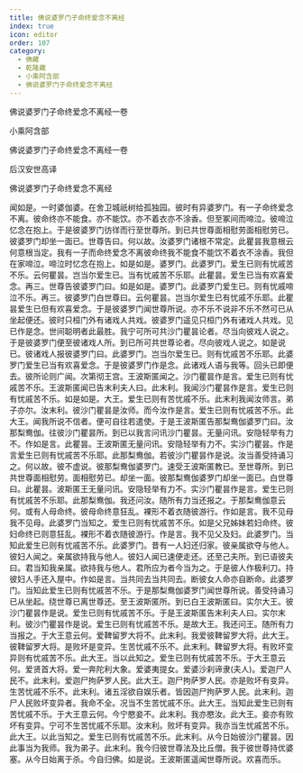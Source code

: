 ```yaml
---
title: 佛说婆罗门子命终爱念不离经
index: true
icon: editor
order: 107
category:
  - 佛藏
  - 乾隆藏
  - 小乘阿含部
  - 佛说婆罗门子命终爱念不离经
---
```


佛说婆罗门子命终爱念不离经一卷  

小乘阿含部  

佛说婆罗门子命终爱念不离经一卷  

后汉安世高译  

佛说婆罗门子命终爱念不离经  

闻如是。一时婆伽婆。在舍卫城祇树给孤独园。彼时有异婆罗门。有一子命终爱念不离。彼命终亦不能食。亦不能饮。亦不着衣亦不涂香。但至冢间而啼泣。彼啼泣忆念在抱上。于是彼婆罗门彷徉而行至世尊所。到已共世尊面相慰劳面相慰劳已。彼婆罗门却坐一面已。世尊告曰。何以故。汝婆罗门诸根不常定。此瞿昙我意根云何意根当定。我有一子而命终爱念不离彼命终我不能食不能饮不着衣不涂香。我但在家啼泣。啼泣时忆念在抱上。如是如是。婆罗门。此婆罗门。爱生已则有忧戚苦不乐。云何瞿昙。岂当尔爱生已。当有忧戚苦不乐耶。此瞿昙。爱生已当有欢喜爱念。再三。世尊告彼婆罗门曰。如是如是。婆罗门。此婆罗门爱生已。则有忧戚啼泣不乐。再三。彼婆罗门白世尊曰。云何瞿昙。岂当尔爱生已有忧戚不乐耶。此瞿昙爱生已但有欢喜爱念。于是彼婆罗门闻世尊所说。亦不乐不说非不乐不然可已从坐起便还。彼时只桓门外有诸戏人共戏。彼婆罗门遥见只桓门外有诸戏人共戏。见已作是念。世间聪明者此最胜。我宁可所可共沙门瞿昙论者。尽当向彼戏人说之。于是彼婆罗门便至彼诸戏人所。到已所可共世尊论者。尽向彼戏人说之。如是说已。彼诸戏人报彼婆罗门曰。此婆罗门。岂当尔爱生已。则有忧戚苦不乐耶。此婆罗门爱生已当有欢喜爱念。于是彼婆罗门作是念。此诸戏人语与我等。回头已即便去。彼所论则广闻。次第彻王宫。王波斯匿闻之。沙门瞿昙作是言。爱生已则有忧戚苦不乐。王波斯匿闻已告末利夫人曰。此末利。我闻沙门瞿昙作是言。爱生已则有忧戚苦不乐。如是如是。大王。爱生已则有苦忧戚不乐。此末利我闻汝师言。弟子亦尔。汝末利。彼沙门瞿昙是汝师。而今汝作是言。爱生已则有忧戚苦不乐。此大王。闻我所说不信者。便可自往若遣使。于是王波斯匿告那梨鸯伽婆罗门曰。汝那梨鸯伽。往彼沙门瞿昙所。到已以我言问讯沙门瞿昙。无量问讯。安隐轻举有力不。作如是言。此瞿昙。王波斯匿无量问讯。安隐轻举有力不。实沙门瞿昙。作是言爱生已则有忧戚苦不乐耶。此那梨鸯伽。若彼沙门瞿昙作是说。汝当善受持诵习之。何以故。彼不虚说。彼那梨鸯伽婆罗门。速受王波斯匿教已。至世尊所。到已共世尊面相慰劳。面相慰劳已。却坐一面。彼那梨鸯伽婆罗门却坐一面已。白世尊曰。此瞿昙。波斯匿王无量问讯。安隐轻举有力不。实沙门瞿昙作是言。爱生已则有忧戚苦不乐耶。此那梨鸯伽。我还问汝。随所有力当还报之。于那梨鸯伽意云何。或有人母命终。彼母命终意狂乱。裸形不着衣随彼游行。作如是言。我不见母我不见母。此婆罗门当知之。爱生已则有忧戚苦不乐。如是父兄姊妹若妇命终。彼妇命终已则意狂乱。裸形不着衣随彼游行。作是言。我不见父及妇。此婆罗门。当知此爱生已则有忧戚苦不乐。此婆罗门。昔有一人妇还归家。彼亲属欲夺与他人。彼妇人闻之。亲属欲持我与他人。彼妇人闻已速便走还。还至己夫所。到已语彼夫曰。君当知我亲属。欲持我与他人。君所应为者今当为之。于是彼人作极利刀。持彼妇人手还入屋中。作如是言。当共同去当共同去。断彼女人命亦自断命。此婆罗门。当知此爱生已则有忧戚苦不乐。于是那梨鸯伽婆罗门闻世尊所说。善受持诵习已从坐起。绕世尊已离世尊还。至王波斯匿所。到已白王波斯匿曰。实尔大王。彼沙门瞿昙作是说。爱生已则有忧戚苦不乐。于是王波斯匿告末利夫人曰。实尔末利。彼沙门瞿昙作是说。爱生已则有忧戚苦不乐。是故大王。我还问王。随所有力当报之。于大王意云何。爱鞞留罗大将不。此末利。我爱彼鞞留罗大将。此大王。彼鞞留罗大将。是败坏是变异。生苦忧戚不乐不。此末利。鞞留罗大将。有败坏变异则有忧戚苦不乐。此大王。当以此知之。爱生已则有忧戚苦不乐。于大王意云何。爱贤首大将。爱一奔陀利大象。爱婆夷提女。爱婆沙刹谛隶(夫人)。爱迦尸人民不。此末利。爱迦尸拘萨罗人民。此大王。迦尸拘萨罗人民。亦是败坏有变异。生苦忧戚不乐不。此末利。诸五淫欲自娱乐者。皆因迦尸拘萨罗人民。此末利。迦尸人民败坏变异者。我命不全。况当不生苦忧戚不乐。此大王。当知此爱生已则有苦忧戚不乐。于大王意云何。今宁愍妾不。此末利。我亦愍汝。此大王。妾亦有败坏有变异。宁可不生苦忧戚不乐耶。汝末利。败坏有变异。我亦当生忧戚苦不乐。此大王。以此当知之。爱生已则有忧戚苦不乐。此末利。从今日始彼沙门瞿昙。因此事当为我师。我为弟子。此末利。我今归彼世尊法及比丘僧。我于彼世尊持优婆塞。从今日始离于杀。今自归佛。如是说。王波斯匿遥闻世尊所说。欢喜而乐。  
